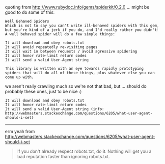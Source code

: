 quoting from http://www.rubydoc.info/gems/spiderkit/0.2.0 ... might be good to do some of this:

    Well Behaved Spiders
    Which is not to say you can't write ill-behaved spiders with this gem, but you're kind of a jerk if you do, and I'd really rather you didn't! A well behaved spider will do a few simple things:

    It will download and obey robots.txt
    It will avoid repeatedly re-visiting pages
    It will wait in between requests / avoid agressive spidering
    It will honor rate-limit return codes
    It will send a valid User-Agent string

    This library is written with an eye towards rapidly prototyping spiders that will do all of these things, plus whatever else you can come up with.

we aren't really crawling much so we're not that bad, but ...
should do probably these ones, just to be nice :)

    It will download and obey robots.txt
    It will honor rate-limit return codes
    It will send a valid User-Agent string (info: http://webmasters.stackexchange.com/questions/6205/what-user-agent-should-i-set)

----

erm yeah from http://webmasters.stackexchange.com/questions/6205/what-user-agent-should-i-set

> If you don't already respect robots.txt, do it. Nothing will get you a bad reputation faster than ignoring robots.txt.
